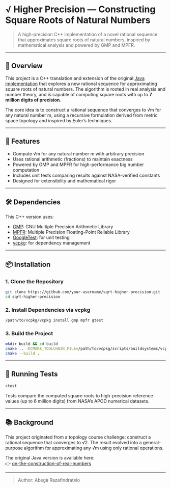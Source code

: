 # √ Higher Precision — Constructing Square Roots of Natural Numbers

> A high-precision C++ implementation of a novel rational sequence that approximates square roots of natural numbers, inspired by mathematical analysis and powered by GMP and MPFR.

---

## 📘 Overview

This project is a C++ translation and extension of the original [Java implementation](https://github.com/Abega1642/on-the-construction-of-real-numbers) that explores a new rational sequence for approximating square roots of natural numbers. The algorithm is rooted in real analysis and number theory, and is capable of computing square roots with up to **7 million digits of precision**.

The core idea is to construct a rational sequence that converges to √m for any natural number m, using a recursive formulation derived from metric space topology and inspired by Euler’s techniques.


---

## 🚀 Features

- Compute √m for any natural number m with arbitrary precision
- Uses rational arithmetic (fractions) to maintain exactness
- Powered by GMP and MPFR for high-performance big number computation
- Includes unit tests comparing results against NASA-verified constants
- Designed for extensibility and mathematical rigor

---

## 🛠️ Dependencies

This C++ version uses:

- [GMP](https://gmplib.org/): GNU Multiple Precision Arithmetic Library
- [MPFR](https://www.mpfr.org/): Multiple Precision Floating-Point Reliable Library
- [GoogleTest](https://github.com/google/googletest): for unit testing
- [vcpkg](https://github.com/microsoft/vcpkg): for dependency management

---

## 📦 Installation

### 1. Clone the Repository

```bash
git clone https://github.com/your-username/sqrt-higher-precision.git
cd sqrt-higher-precision
```

### 2. Install Dependencies via vcpkg

```bash
/path/to/vcpkg/vcpkg install gmp mpfr gtest
```

### 3. Build the Project

```bash
mkdir build && cd build
cmake .. -DCMAKE_TOOLCHAIN_FILE=/path/to/vcpkg/scripts/buildsystems/vcpkg.cmake
cmake --build .
```

---

## 🧪 Running Tests

```bash
ctest
```

Tests compare the computed square roots to high-precision reference values (up to 6 million digits) from NASA’s APOD numerical datasets.

---

## 📚 Background

This project originated from a topology course challenge: construct a rational sequence that converges to √2. The result evolved into a general-purpose algorithm for approximating any √m using only rational operations.

The original Java version is available here:  
👉 [on-the-construction-of-real-numbers](https://github.com/Abega1642/on-the-construction-of-real-numbers)

---


> Author: Abegà Razafindratelo
